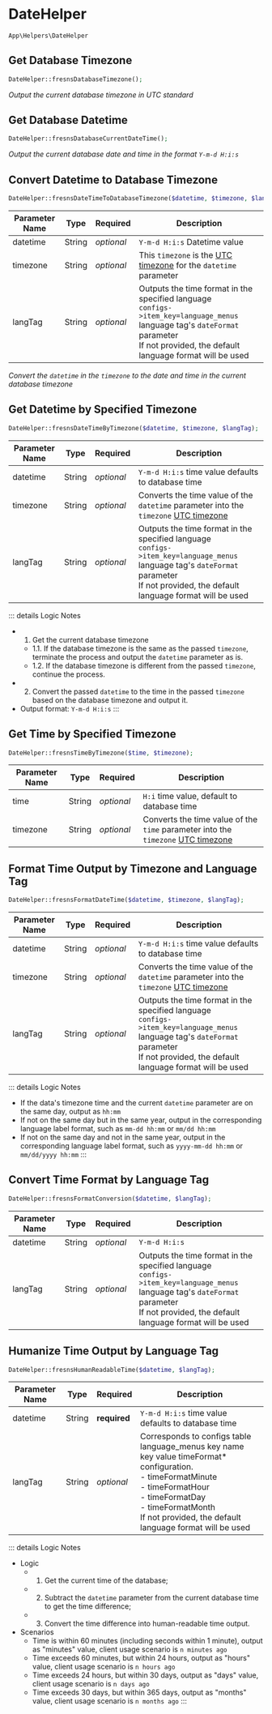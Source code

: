 # DateHelper

`App\Helpers\DateHelper`

## Get Database Timezone

```php
DateHelper::fresnsDatabaseTimezone();
```
*Output the current database timezone in UTC standard*

## Get Database Datetime

```php
DateHelper::fresnsDatabaseCurrentDateTime();
```
*Output the current database date and time in the format `Y-m-d H:i:s`*

## Convert Datetime to Database Timezone

```php
DateHelper::fresnsDateTimeToDatabaseTimezone($datetime, $timezone, $langTag);
```
| Parameter Name | Type | Required | Description |
| --- | --- | --- | --- |
| datetime | String | *optional* | `Y-m-d H:i:s` Datetime value |
| timezone | String | *optional* | This `timezone` is the [UTC timezone](../../configs/dictionary/timezone.md) for the `datetime` parameter |
| langTag | String | *optional* | Outputs the time format in the specified language<br>`configs->item_key=language_menus` language tag's `dateFormat` parameter<br>If not provided, the default language format will be used |

*Convert the `datetime` in the `timezone` to the date and time in the current database timezone*

## Get Datetime by Specified Timezone

```php
DateHelper::fresnsDateTimeByTimezone($datetime, $timezone, $langTag);
```
| Parameter Name | Type | Required | Description |
| --- | --- | --- | --- |
| datetime | String | *optional* | `Y-m-d H:i:s` time value defaults to database time |
| timezone | String | *optional* | Converts the time value of the `datetime` parameter into the `timezone` [UTC timezone](../../configs/dictionary/timezone.md) |
| langTag | String | *optional* | Outputs the time format in the specified language<br>`configs->item_key=language_menus` language tag's `dateFormat` parameter<br>If not provided, the default language format will be used |

::: details Logic Notes
- 1. Get the current database timezone
    - 1.1. If the database timezone is the same as the passed `timezone`, terminate the process and output the `datetime` parameter as is.
    - 1.2. If the database timezone is different from the passed `timezone`, continue the process.
- 2. Convert the passed `datetime` to the time in the passed `timezone` based on the database timezone and output it.
- Output format: `Y-m-d H:i:s`
:::

## Get Time by Specified Timezone

```php
DateHelper::fresnsTimeByTimezone($time, $timezone);
```
| Parameter Name | Type | Required | Description |
| --- | --- | --- | --- |
| time | String | *optional* | `H:i` time value, default to database time |
| timezone | String | *optional* | Converts the time value of the `time` parameter into the `timezone` [UTC timezone](../../configs/dictionary/timezone.md) |

## Format Time Output by Timezone and Language Tag

```php
DateHelper::fresnsFormatDateTime($datetime, $timezone, $langTag);
```
| Parameter Name | Type | Required | Description |
| --- | --- | --- | --- |
| datetime | String | *optional* | `Y-m-d H:i:s` time value defaults to database time |
| timezone | String | *optional* | Converts the time value of the `datetime` parameter into the `timezone` [UTC timezone](../../configs/dictionary/timezone.md) |
| langTag | String | *optional* | Outputs the time format in the specified language<br>`configs->item_key=language_menus` language tag's `dateFormat` parameter<br>If not provided, the default language format will be used |

::: details Logic Notes
- If the data's timezone time and the current `datetime` parameter are on the same day, output as `hh:mm`
- If not on the same day but in the same year, output in the corresponding language label format, such as `mm-dd hh:mm` or `mm/dd hh:mm`
- If not on the same day and not in the same year, output in the corresponding language label format, such as `yyyy-mm-dd hh:mm` or `mm/dd/yyyy hh:mm`
:::

## Convert Time Format by Language Tag

```php
DateHelper::fresnsFormatConversion($datetime, $langTag);
```
| Parameter Name | Type | Required | Description |
| --- | --- | --- | --- |
| datetime | String | *optional* | `Y-m-d H:i:s` |
| langTag | String | *optional* | Outputs the time format in the specified language<br>`configs->item_key=language_menus` language tag's `dateFormat` parameter<br>If not provided, the default language format will be used |

## Humanize Time Output by Language Tag

```php
DateHelper::fresnsHumanReadableTime($datetime, $langTag);
```
| Parameter Name | Type | Required | Description |
| --- | --- | --- | --- |
| datetime | String | **required** | `Y-m-d H:i:s` time value defaults to database time |
| langTag | String | *optional* | Corresponds to configs table language_menus key name key value timeFormat* configuration.<br>- timeFormatMinute<br>- timeFormatHour<br>- timeFormatDay<br>- timeFormatMonth<br>If not provided, the default language format will be used |

::: details Logic Notes
- Logic
    - 1. Get the current time of the database;
    - 2. Subtract the `datetime` parameter from the current database time to get the time difference;
    - 3. Convert the time difference into human-readable time output.
- Scenarios
    - Time is within 60 minutes (including seconds within 1 minute), output as "minutes" value, client usage scenario is `n minutes ago`
    - Time exceeds 60 minutes, but within 24 hours, output as "hours" value, client usage scenario is `n hours ago`
    - Time exceeds 24 hours, but within 30 days, output as "days" value, client usage scenario is `n days ago`
    - Time exceeds 30 days, but within 365 days, output as "months" value, client usage scenario is `n months ago`
:::
